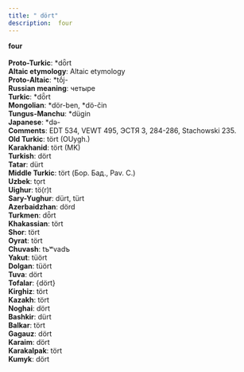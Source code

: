 ```yaml
---
title: " dört"
description:  four
---
```

<strong> four</strong><br><br>
<strong>Proto-Turkic</strong>:  *dȫrt<br>
<strong>Altaic etymology</strong>:  Altaic etymology<br>
<strong> Proto-Altaic</strong>:  *tṓj-<br>
<strong>Russian meaning</strong>:  четыре<br>
<strong>Turkic</strong>:  *dȫrt<br>
<strong>Mongolian</strong>:  *dör-ben, *dö-čin<br>
<strong>Tungus-Manchu</strong>:  *dügin<br>
<strong>Japanese</strong>:  *dǝ-<br>
<strong>Comments</strong>:  EDT 534, VEWT 495, ЭСТЯ 3, 284-286, Stachowski 235.<br>
<strong>Old Turkic</strong>:  tört (OUygh.)<br>
<strong>Karakhanid</strong>:  tört (MK)<br>
<strong>Turkish</strong>:  dört<br>
<strong>Tatar</strong>:  dürt<br>
<strong>Middle Turkic</strong>:  tört (Бор. Бад., Pav. C.)<br>
<strong>Uzbek</strong>:  tọrt<br>
<strong>Uighur</strong>:  tö(r)t<br>
<strong>Sary-Yughur</strong>:  dürt, türt<br>
<strong>Azerbaidzhan</strong>:  dörd<br>
<strong>Turkmen</strong>:  dȫrt<br>
<strong>Khakassian</strong>:  tört<br>
<strong>Shor</strong>:  tört<br>
<strong>Oyrat</strong>:  tört<br>
<strong>Chuvash</strong>:  tъʷvadъ<br>
<strong>Yakut</strong>:  tüört<br>
<strong>Dolgan</strong>:  tüört<br>
<strong>Tuva</strong>:  dört<br>
<strong>Tofalar</strong>:  {dört}<br>
<strong>Kirghiz</strong>:  tört<br>
<strong>Kazakh</strong>:  tört<br>
<strong>Noghai</strong>:  dört<br>
<strong>Bashkir</strong>:  dürt<br>
<strong>Balkar</strong>:  tört<br>
<strong>Gagauz</strong>:  dört<br>
<strong>Karaim</strong>:  dört<br>
<strong>Karakalpak</strong>:  tört<br>
<strong>Kumyk</strong>:  dört<br>


